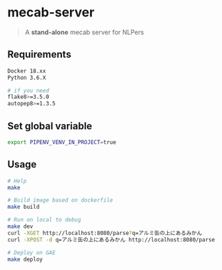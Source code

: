 # mecab-server
> A **stand-alone** mecab server for NLPers

## Requirements
```bash
Docker 18.xx
Python 3.6.X

# if you need
flake8>=3.5.0
autopep8>=1.3.5
```

## Set global variable
```bash
export PIPENV_VENV_IN_PROJECT=true
```

## Usage
```bash
# Help
make

# Build image based on dockerfile
make build

# Run on local to debug
make dev
curl -XGET http://localhost:8080/parse?q=アルミ缶の上にあるみかん
curl -XPOST -d q=アルミ缶の上にあるみかん http://localhost:8080/parse

# Deploy on GAE
make deploy
```
